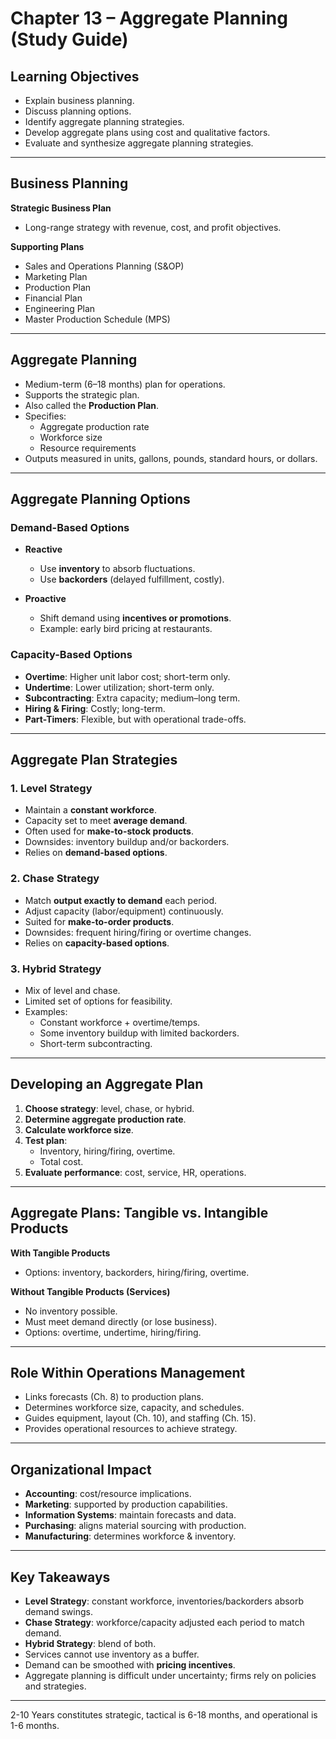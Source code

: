 # Chapter 13 – Aggregate Planning (Study Guide)

## Learning Objectives
- Explain business planning.
- Discuss planning options.
- Identify aggregate planning strategies.
- Develop aggregate plans using cost and qualitative factors.
- Evaluate and synthesize aggregate planning strategies.

---

## Business Planning
**Strategic Business Plan**  
- Long-range strategy with revenue, cost, and profit objectives.

**Supporting Plans**  
- Sales and Operations Planning (S&OP)  
- Marketing Plan  
- Production Plan  
- Financial Plan  
- Engineering Plan  
- Master Production Schedule (MPS)

---

## Aggregate Planning
- Medium-term (6–18 months) plan for operations.  
- Supports the strategic plan.  
- Also called the **Production Plan**.  
- Specifies:  
  - Aggregate production rate  
  - Workforce size  
  - Resource requirements  
- Outputs measured in units, gallons, pounds, standard hours, or dollars.

---

## Aggregate Planning Options

### Demand-Based Options
- **Reactive**  
  - Use **inventory** to absorb fluctuations.  
  - Use **backorders** (delayed fulfillment, costly).  

- **Proactive**  
  - Shift demand using **incentives or promotions**.  
  - Example: early bird pricing at restaurants.

### Capacity-Based Options
- **Overtime**: Higher unit labor cost; short-term only.  
- **Undertime**: Lower utilization; short-term only.  
- **Subcontracting**: Extra capacity; medium–long term.  
- **Hiring & Firing**: Costly; long-term.  
- **Part-Timers**: Flexible, but with operational trade-offs.

---

## Aggregate Plan Strategies

### 1. Level Strategy
- Maintain a **constant workforce**.  
- Capacity set to meet **average demand**.  
- Often used for **make-to-stock products**.  
- Downsides: inventory buildup and/or backorders.  
- Relies on **demand-based options**.

### 2. Chase Strategy
- Match **output exactly to demand** each period.  
- Adjust capacity (labor/equipment) continuously.  
- Suited for **make-to-order products**.  
- Downsides: frequent hiring/firing or overtime changes.  
- Relies on **capacity-based options**.

### 3. Hybrid Strategy
- Mix of level and chase.  
- Limited set of options for feasibility.  
- Examples:  
  - Constant workforce + overtime/temps.  
  - Some inventory buildup with limited backorders.  
  - Short-term subcontracting.  

---

## Developing an Aggregate Plan
1. **Choose strategy**: level, chase, or hybrid.  
2. **Determine aggregate production rate**.  
3. **Calculate workforce size**.  
4. **Test plan**:  
   - Inventory, hiring/firing, overtime.  
   - Total cost.  
5. **Evaluate performance**: cost, service, HR, operations.

---

## Aggregate Plans: Tangible vs. Intangible Products
**With Tangible Products**  
- Options: inventory, backorders, hiring/firing, overtime.  

**Without Tangible Products (Services)**  
- No inventory possible.  
- Must meet demand directly (or lose business).  
- Options: overtime, undertime, hiring/firing.

---

## Role Within Operations Management
- Links forecasts (Ch. 8) to production plans.  
- Determines workforce size, capacity, and schedules.  
- Guides equipment, layout (Ch. 10), and staffing (Ch. 15).  
- Provides operational resources to achieve strategy.

---

## Organizational Impact
- **Accounting**: cost/resource implications.  
- **Marketing**: supported by production capabilities.  
- **Information Systems**: maintain forecasts and data.  
- **Purchasing**: aligns material sourcing with production.  
- **Manufacturing**: determines workforce & inventory.

---

## Key Takeaways
- **Level Strategy**: constant workforce, inventories/backorders absorb demand swings.  
- **Chase Strategy**: workforce/capacity adjusted each period to match demand.  
- **Hybrid Strategy**: blend of both.  
- Services cannot use inventory as a buffer.  
- Demand can be smoothed with **pricing incentives**.  
- Aggregate planning is difficult under uncertainty; firms rely on policies and strategies.  

---


2-10 Years constitutes strategic, tactical is 6-18 months, and operational is 1-6 months.